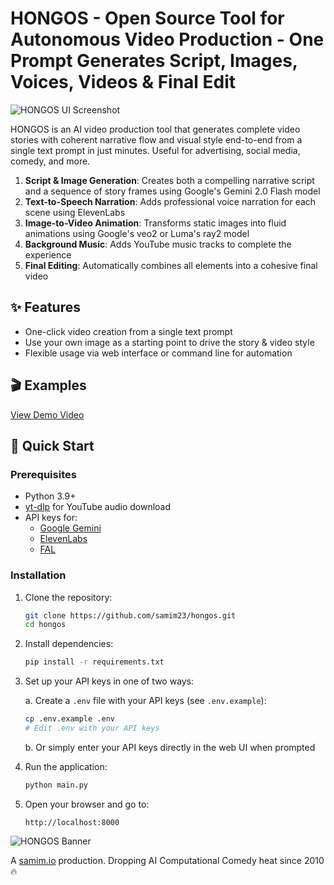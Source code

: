# HONGOS - Open Source Tool for Autonomous Video Production - One Prompt Generates Script, Images, Voices, Videos & Final Edit

![HONGOS UI Screenshot](https://samim.io/static/upload/Screenshot-20250318170154-1724x870.png)

HONGOS is an AI video production tool that generates complete video stories with coherent narrative flow and visual style end-to-end from a single text prompt in just minutes. Useful for advertising, social media, comedy, and more.

1. **Script & Image Generation**: Creates both a compelling narrative script and a sequence of story frames using Google's Gemini 2.0 Flash model
2. **Text-to-Speech Narration**: Adds professional voice narration for each scene using ElevenLabs
3. **Image-to-Video Animation**: Transforms static images into fluid animations using Google's veo2 or Luma's ray2 model
4. **Background Music**: Adds YouTube music tracks to complete the experience
5. **Final Editing**: Automatically combines all elements into a cohesive final video

## ✨ Features

- One-click video creation from a single text prompt
- Use your own image as a starting point to drive the story & video style
- Flexible usage via web interface or command line for automation

## 🎬 Examples

[View Demo Video](https://youtu.be/your-demo-video)

## 🚀 Quick Start

### Prerequisites

- Python 3.9+
- [yt-dlp](https://github.com/yt-dlp/yt-dlp#installation) for YouTube audio download
- API keys for:
  - [Google Gemini](https://ai.google.dev/)
  - [ElevenLabs](https://elevenlabs.io/)
  - [FAL](https://fal.ai/)

### Installation

1. Clone the repository:

   ```bash
   git clone https://github.com/samim23/hongos.git
   cd hongos
   ```

2. Install dependencies:

   ```bash
   pip install -r requirements.txt
   ```

3. Set up your API keys in one of two ways:

   a. Create a `.env` file with your API keys (see `.env.example`):

   ```bash
   cp .env.example .env
   # Edit .env with your API keys
   ```

   b. Or simply enter your API keys directly in the web UI when prompted

4. Run the application:

   ```bash
   python main.py
   ```

5. Open your browser and go to:
   ```
   http://localhost:8000
   ```

![HONGOS Banner](https://samim.io/static/upload/Generated_Image_March_18_2025_-_4_28PM.png.jpeg)

A [samim.io](https://samim.io) production. Dropping AI Computational Comedy heat since 2010 🔥
